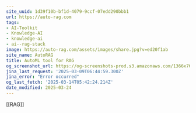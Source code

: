 ```yaml
---
site_uuid: 1d39f10b-bf1d-4079-9ccf-07edd290bbb1
url: https://auto-rag.com
tags:
- AI-Toolkit
- Knowledge-AI
- knowledge-ai
- ai--rag-stack
image: https://auto-rag.com/assets/images/share.jpg?v=ed20f1ab
site_name: AutoRAG
title: AutoML tool for RAG
og_screenshot_url: https://og-screenshots-prod.s3.amazonaws.com/1366x768/80/false/d2da8633d09a9e301907b9a378d17816df77e5065f2dd7cb632c2d286c5ea706.jpeg
jina_last_request: '2025-03-09T06:44:59.300Z'
jina_error: "Error occurred"
og_last_fetch: '2025-03-14T05:42:24.214Z'
date_modified: 2025-03-24
---
```



[[RAG]]
